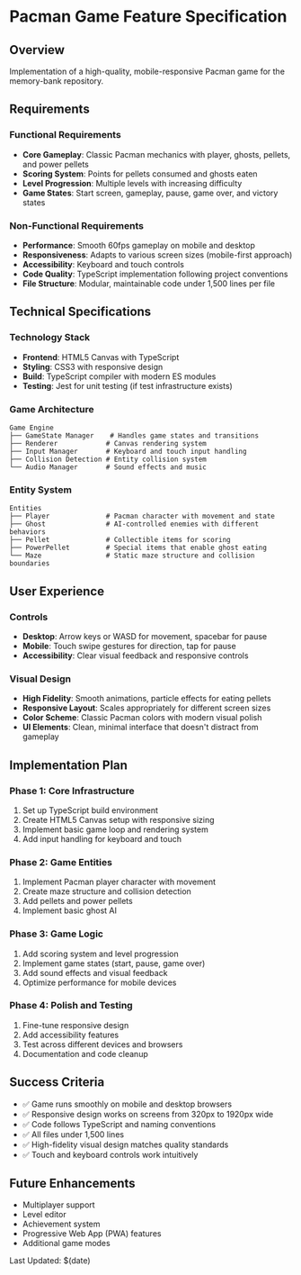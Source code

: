 # Pacman Game Feature Specification

## Overview
Implementation of a high-quality, mobile-responsive Pacman game for the memory-bank repository.

## Requirements

### Functional Requirements
- **Core Gameplay**: Classic Pacman mechanics with player, ghosts, pellets, and power pellets
- **Scoring System**: Points for pellets consumed and ghosts eaten
- **Level Progression**: Multiple levels with increasing difficulty
- **Game States**: Start screen, gameplay, pause, game over, and victory states

### Non-Functional Requirements  
- **Performance**: Smooth 60fps gameplay on mobile and desktop
- **Responsiveness**: Adapts to various screen sizes (mobile-first approach)
- **Accessibility**: Keyboard and touch controls
- **Code Quality**: TypeScript implementation following project conventions
- **File Structure**: Modular, maintainable code under 1,500 lines per file

## Technical Specifications

### Technology Stack
- **Frontend**: HTML5 Canvas with TypeScript
- **Styling**: CSS3 with responsive design
- **Build**: TypeScript compiler with modern ES modules
- **Testing**: Jest for unit testing (if test infrastructure exists)

### Game Architecture
```
Game Engine
├── GameState Manager    # Handles game states and transitions
├── Renderer            # Canvas rendering system
├── Input Manager       # Keyboard and touch input handling
├── Collision Detection # Entity collision system
└── Audio Manager       # Sound effects and music
```

### Entity System
```
Entities
├── Player              # Pacman character with movement and state
├── Ghost               # AI-controlled enemies with different behaviors
├── Pellet              # Collectible items for scoring
├── PowerPellet         # Special items that enable ghost eating
└── Maze                # Static maze structure and collision boundaries
```

## User Experience

### Controls
- **Desktop**: Arrow keys or WASD for movement, spacebar for pause
- **Mobile**: Touch swipe gestures for direction, tap for pause
- **Accessibility**: Clear visual feedback and responsive controls

### Visual Design
- **High Fidelity**: Smooth animations, particle effects for eating pellets
- **Responsive Layout**: Scales appropriately for different screen sizes
- **Color Scheme**: Classic Pacman colors with modern visual polish
- **UI Elements**: Clean, minimal interface that doesn't distract from gameplay

## Implementation Plan

### Phase 1: Core Infrastructure
1. Set up TypeScript build environment
2. Create HTML5 Canvas setup with responsive sizing
3. Implement basic game loop and rendering system
4. Add input handling for keyboard and touch

### Phase 2: Game Entities
1. Implement Pacman player character with movement
2. Create maze structure and collision detection
3. Add pellets and power pellets
4. Implement basic ghost AI

### Phase 3: Game Logic
1. Add scoring system and level progression
2. Implement game states (start, pause, game over)
3. Add sound effects and visual feedback
4. Optimize performance for mobile devices

### Phase 4: Polish and Testing
1. Fine-tune responsive design
2. Add accessibility features
3. Test across different devices and browsers
4. Documentation and code cleanup

## Success Criteria
- ✅ Game runs smoothly on mobile and desktop browsers
- ✅ Responsive design works on screens from 320px to 1920px wide
- ✅ Code follows TypeScript and naming conventions
- ✅ All files under 1,500 lines
- ✅ High-fidelity visual design matches quality standards
- ✅ Touch and keyboard controls work intuitively

## Future Enhancements
- Multiplayer support
- Level editor
- Achievement system
- Progressive Web App (PWA) features
- Additional game modes

Last Updated: $(date)